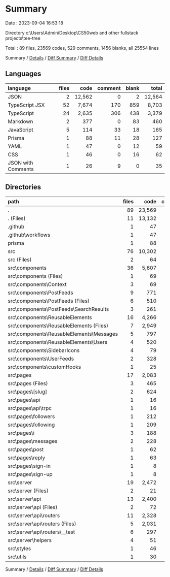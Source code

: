 # Summary

Date : 2023-09-04 16:53:18

Directory c:\\Users\\Admin\\Desktop\\CS50web and other fullstack projects\\tee-tree

Total : 89 files,  23569 codes, 529 comments, 1456 blanks, all 25554 lines

Summary / [Details](details.md) / [Diff Summary](diff.md) / [Diff Details](diff-details.md)

## Languages
| language | files | code | comment | blank | total |
| :--- | ---: | ---: | ---: | ---: | ---: |
| JSON | 2 | 12,562 | 0 | 2 | 12,564 |
| TypeScript JSX | 52 | 7,674 | 170 | 859 | 8,703 |
| TypeScript | 24 | 2,635 | 306 | 438 | 3,379 |
| Markdown | 2 | 377 | 0 | 83 | 460 |
| JavaScript | 5 | 114 | 33 | 18 | 165 |
| Prisma | 1 | 88 | 11 | 28 | 127 |
| YAML | 1 | 47 | 0 | 12 | 59 |
| CSS | 1 | 46 | 0 | 16 | 62 |
| JSON with Comments | 1 | 26 | 9 | 0 | 35 |

## Directories
| path | files | code | comment | blank | total |
| :--- | ---: | ---: | ---: | ---: | ---: |
| . | 89 | 23,569 | 529 | 1,456 | 25,554 |
| . (Files) | 11 | 13,132 | 24 | 104 | 13,260 |
| .github | 1 | 47 | 0 | 12 | 59 |
| .github\\workflows | 1 | 47 | 0 | 12 | 59 |
| prisma | 1 | 88 | 11 | 28 | 127 |
| src | 76 | 10,302 | 494 | 1,312 | 12,108 |
| src (Files) | 2 | 64 | 20 | 7 | 91 |
| src\\components | 36 | 5,607 | 126 | 597 | 6,330 |
| src\\components (Files) | 1 | 69 | 0 | 4 | 73 |
| src\\components\\Context | 3 | 69 | 8 | 22 | 99 |
| src\\components\\PostFeeds | 9 | 771 | 10 | 163 | 944 |
| src\\components\\PostFeeds (Files) | 6 | 510 | 7 | 112 | 629 |
| src\\components\\PostFeeds\\SearchResults | 3 | 261 | 3 | 51 | 315 |
| src\\components\\ReusableElements | 16 | 4,266 | 92 | 338 | 4,696 |
| src\\components\\ReusableElements (Files) | 7 | 2,949 | 60 | 194 | 3,203 |
| src\\components\\ReusableElements\\Messages | 5 | 797 | 23 | 104 | 924 |
| src\\components\\ReusableElements\\Users | 4 | 520 | 9 | 40 | 569 |
| src\\components\\SidebarIcons | 4 | 79 | 0 | 19 | 98 |
| src\\components\\UserFeeds | 2 | 328 | 16 | 45 | 389 |
| src\\components\\customHooks | 1 | 25 | 0 | 6 | 31 |
| src\\pages | 17 | 2,083 | 45 | 264 | 2,392 |
| src\\pages (Files) | 3 | 465 | 7 | 49 | 521 |
| src\\pages\\[slug] | 2 | 624 | 26 | 65 | 715 |
| src\\pages\\api | 1 | 16 | 1 | 2 | 19 |
| src\\pages\\api\\trpc | 1 | 16 | 1 | 2 | 19 |
| src\\pages\\followers | 1 | 212 | 2 | 28 | 242 |
| src\\pages\\following | 1 | 209 | 2 | 29 | 240 |
| src\\pages\\i | 3 | 188 | 4 | 23 | 215 |
| src\\pages\\messages | 2 | 228 | 1 | 36 | 265 |
| src\\pages\\post | 1 | 62 | 1 | 14 | 77 |
| src\\pages\\reply | 1 | 63 | 1 | 14 | 78 |
| src\\pages\\sign-in | 1 | 8 | 0 | 2 | 10 |
| src\\pages\\sign-up | 1 | 8 | 0 | 2 | 10 |
| src\\server | 19 | 2,472 | 271 | 422 | 3,165 |
| src\\server (Files) | 2 | 21 | 0 | 5 | 26 |
| src\\server\\api | 13 | 2,400 | 270 | 406 | 3,076 |
| src\\server\\api (Files) | 2 | 72 | 53 | 26 | 151 |
| src\\server\\api\\routers | 11 | 2,328 | 217 | 380 | 2,925 |
| src\\server\\api\\routers (Files) | 5 | 2,031 | 99 | 296 | 2,426 |
| src\\server\\api\\routers\\__test | 6 | 297 | 118 | 84 | 499 |
| src\\server\\helpers | 4 | 51 | 1 | 11 | 63 |
| src\\styles | 1 | 46 | 0 | 16 | 62 |
| src\\utils | 1 | 30 | 32 | 6 | 68 |

Summary / [Details](details.md) / [Diff Summary](diff.md) / [Diff Details](diff-details.md)